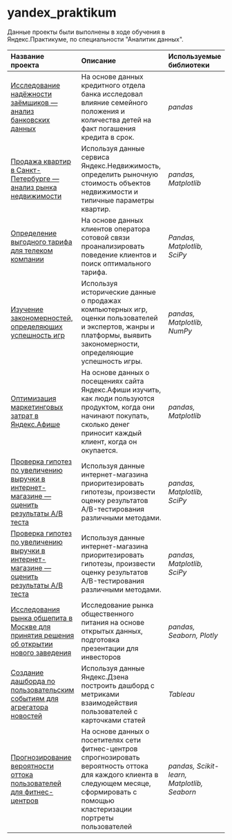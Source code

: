 # yandex_praktikum

Данные проекты были выполнены в ходе обучения в Яндекс.Практикуме, по специальности "Аналитик данных".

| Название проекта | Описание | Используемые библиотеки | 
| :---------------------- | :---------------------- | :---------------------- |
| [Исследование надёжности заёмщиков — анализ банковских данных](/issledovanie_nadyozhnosti_zayomshchikov) | На основе данных кредитного отдела банка исследовал влияние семейного положения и количества детей на факт погашения кредита в срок.| *pandas* |
| [Продажа квартир в Санкт-Петербурге — анализ рынка недвижимости](/issledovanie_obyavlenij_o_prodazhe_kvartir) | Используя данные сервиса Яндекс.Недвижимость, определить рыночную стоимость объектов недвижимости и типичные параметры квартир. | *pandas, Matplotlib* |
| [Определение выгодного тарифа для телеком компании](/opredelenie_perspektivnogo_tarifa_telekom_kompanii) | На основе данных клиентов оператора сотовой связи проанализировать поведение клиентов и поиск оптимального тарифа. | *Pandas, Matplotlib, SciPy* |
| [Изучение закономерностей, определяющих успешность игр](/issledovanie_rynka_igr) | Используя исторические данные о продажах компьютерных игр, оценки пользователей и экспертов, жанры и платформы, выявить закономерности, определяющие успешность игры. | *pandas, Matplotlib, NumPy* |
| [Оптимизация маркетинговых затрат в Яндекс.Афише](/analiz_biznes-pokazatelej) | На основе данных о посещениях сайта Яндекс.Афиши изучить, как люди пользуются продуктом, когда они начинают покупать, сколько денег приносит каждый клиент, когда он окупается. | *pandas, Matplotlib* |
| [Проверка гипотез по увеличению выручки в интернет-магазине — оценить результаты A/B теста](/prinyatie_reshenij_na_osnove_dannyh) | Используя данные интернет-магазина приоритезировать гипотезы, произвести оценку результатов A/B-тестирования различными методами. | *pandas, Matplotlib, SciPy* |
| [Проверка гипотез по увеличению выручки в интернет-магазине — оценить результаты A/B теста](/prinyatie_reshenij_na_osnove_dannyh) | Используя данные интернет-магазина приоритезировать гипотезы, произвести оценку результатов A/B-тестирования различными методами. | *pandas, Matplotlib, SciPy* |
| [Исследования рынка общепита в Москве для принятия решения об открытии нового заведения](/rynok_zavedenij_obshchestvennogo_pitaniya_Moskvy) | Исследование рынка общественного питания на основе открытых данных, подготовка презентации для инвесторов | *pandas, Seaborn, Plotly* |
| [Создание дашборда по пользовательским событиям для агрегатора новостей](/avtomatizaciya) | Используя данные Яндекс.Дзена построить дашборд с метриками взаимодействия пользователей с карточками статей | *Tableau* |
| [Прогнозирование вероятности оттока пользователей для фитнес-центров](/prognozy_i_predskazaniya) | На основе данных о посетителях сети фитнес-центров спрогнозировать вероятность оттока для каждого клиента в следующем месяце, сформировать с помощью кластеризации портреты пользователей | *pandas, Scikit-learn, Matplotlib, Seaborn* |
